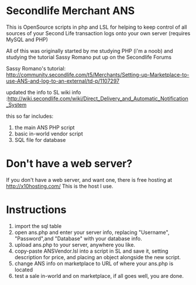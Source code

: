 Secondlife Merchant ANS
=======================

This is OpenSource scripts in php and LSL for helping to keep control of all sources of your Second Life transaction logs onto your own server (requires MySQL and PHP)

All of this was originally started by me studying PHP (i'm a noob) and studying the tutorial Sassy Romano put up on the Secondlife Forums

Sassy Romano's tutorial: http://community.secondlife.com/t5/Merchants/Setting-up-Marketplace-to-use-ANS-and-log-to-an-external/td-p/1107297

updated the info to SL wiki info :http://wiki.secondlife.com/wiki/Direct_Delivery_and_Automatic_Notification_System

this so far includes:

1. the main ANS PHP script
2. basic in-world vendor script
3. SQL file for database

Don't have a web server?
=======================
If you don't have a web server, and want one, there is free hosting at http://x10hosting.com/ This is the host I use.

Instructions
=======================
1. import the sql table
2. open ans.php and enter your server info, replacing "Username", "Password",and "Database" with your database info.
3. upload ans.php to your server, anywhere you like.
4. copy-paste ANSVendor.lsl into a script in SL and save it, setting description for price, and placing an object alongside the new script.
5. change ANS info on marketplace to URL of where your ans.php is located
6. test a sale in-world and on marketplace, if all goes well, you are done.